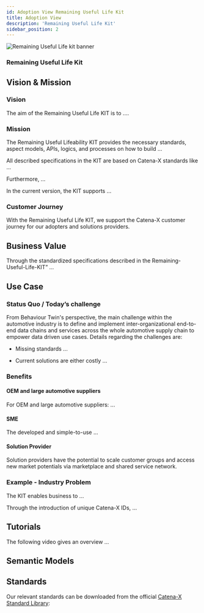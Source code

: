 ```yaml
---
id: Adoption View Remaining Useful Life Kit
title: Adoption View
description: 'Remaining Useful Life Kit'
sidebar_position: 2
---
```


![Remaining Useful Life kit banner](@site/static/img/doc-rul_header-minified.png)

### Remaining Useful Life Kit
<!--
Adoption View of the Kit.
-->

<!-- !Mandatory! -->
## Vision & Mission

### Vision

The aim of the Remaining Useful Life KIT is to ....

### Mission

The Remaining Useful Lifeability KIT provides the necessary standards, aspect models, APIs, logics, and processes on how to build ...

All described specifications in the KIT are based on Catena-X standards like ...

Furthermore, ...

In the current version, the KIT supports ...

### Customer Journey

With the Remaining Useful Life KIT, we support the Catena-X customer journey for our adopters and solutions providers.

<!--![Customer Journey](assets/rul_customer-journey.png)-->

<!-- !Mandatory! -->
## Business Value

Through the standardized specifications described in the Remaining-Useful-Life-KIT” ...

<!-- !Mandatory! -->
## Use Case

### Status Quo / Today’s challenge

From Behaviour Twin's perspective, the main challenge within the automotive industry is to define and implement inter-organizational end-to-end data chains and services across the whole automotive supply chain to empower data driven use cases. Details regarding the challenges are:

- Missing standards ...

- Current solutions are either costly ...

### Benefits

#### OEM and large automotive suppliers

For OEM and large automotive suppliers: ...

#### SME

The developed and simple-to-use ...

#### Solution Provider

Solution providers have the potential to scale customer groups and access new market potentials via marketplace and shared service network.

### Example - Industry Problem

The KIT enables business to ...

Through the introduction of unique Catena-X IDs, ...

<!-- Recommended -->
## Tutorials

The following video gives an overview ...

<!--video controls style={{width:'100%'}} controlsList="nodownload">
  <source src="/video/rul-video.mp4"/>
</video-->

<!-- Optional -->
<!-- ## Whitepaper -->

<!-- Recommended -->

## Semantic Models

<!-- !Mandatory! -->
## Standards

Our relevant standards can be downloaded from the official [Catena-X Standard Library](https://catena-x.net/de/standard-library):

<!-- FROM TRACEABILITY:


- [CX - 0019 Aspect Model: Serial Part Typization](https://catena-x.net/fileadmin/user_upload/Standard-Bibliothek/Update_PDF_Maerz/PLM_Quality_Use_Case_Traceability/CX_-_0019_SerialPartTypization_UseCaseTraceability_v_1.0.1.pdf)
- [CX - 0020 Aspect Model:Assembly Part Relationship](https://catena-x.net/fileadmin/user_upload/Standard-Bibliothek/Update_PDF_Maerz/PLM_Quality_Use_Case_Traceability/CX_-_0020_AssemblyPartRelationship_UseCaseTraceability_v_1.0.1.pdf)
- [CX - 0021 Aspect Model: Batch](https://catena-x.net/fileadmin/user_upload/Standard-Bibliothek/Update_PDF_Maerz/PLM_Quality_Use_Case_Traceability/CX_-_0021__Batch_UseCaseTraceability_v_1.0.1.pdf)
- [CX - 0022 Notification Process](https://catena-x.net/fileadmin/user_upload/Standard-Bibliothek/Update_PDF_Maerz/PLM_Quality_Use_Case_Traceability/CX_-_0022_Notification_Process_v_1.1.1.pdf)
- [CX - 0023 Notification API](https://catena-x.net/fileadmin/user_upload/Standard-Bibliothek/Update_PDF_Maerz/PLM_Quality_Use_Case_Traceability/CX_-_0023_Notification_API_v_1.1.1.pdf)
-->

